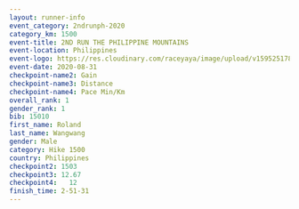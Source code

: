 ```yaml
--- 
layout: runner-info 
event_category: 2ndrunph-2020 
category_km: 1500 
event-title: 2ND RUN THE PHILIPPINE MOUNTAINS 
event-location: Philippines 
event-logo: https://res.cloudinary.com/raceyaya/image/upload/v1595251780/logo/2020/Image_ds2u6w.jpg 
event-date: 2020-08-31 
checkpoint-name2: Gain 
checkpoint-name3: Distance 
checkpoint-name4: Pace Min/Km
overall_rank: 1
gender_rank: 1
bib: 15010
first_name: Roland
last_name: Wangwang
gender: Male
category: Hike 1500
country: Philippines
checkpoint2: 1503
checkpoint3: 12.67
checkpoint4:   12 
finish_time: 2-51-31
--- 
```

